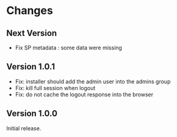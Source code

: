 Changes
=======

Next Version
------------

- Fix SP metadata : some data were missing


Version 1.0.1
-------------

- Fix: installer should add the admin user into the admins group
- Fix: kill full session when logout
- Fix: do not cache the logout response into the browser

Version 1.0.0
-------------

Initial release.
